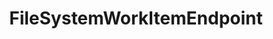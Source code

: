 ---
optionsClassName: FileSystemWorkItemEndpointOptions
optionsClassFullName: MigrationTools.Endpoints.FileSystemWorkItemEndpointOptions
configurationSamples: []
description: missng XML code comments
className: FileSystemWorkItemEndpoint
typeName: Endpoints
architecture: v2
options: []
status: missng XML code comments
processingTarget: missng XML code comments
classFile: /src/MigrationTools.Clients.FileSystem/Endpoints/FileSystemWorkItemEndpoint.cs
optionsClassFile: /src/MigrationTools.Clients.FileSystem/Endpoints/FileSystemWorkItemEndpointOptions.cs

redirectFrom:
- /Reference/v2/Endpoints/FileSystemWorkItemEndpointOptions/
layout: reference
toc: true
permalink: /Reference/Endpoints/FileSystemWorkItemEndpoint/
title: FileSystemWorkItemEndpoint
categories:
- Endpoints
- v2
topics:
- topic: notes
  path: /Endpoints/FileSystemWorkItemEndpoint-notes.md
  exists: false
  markdown: ''
- topic: introduction
  path: /Endpoints/FileSystemWorkItemEndpoint-introduction.md
  exists: false
  markdown: ''

---